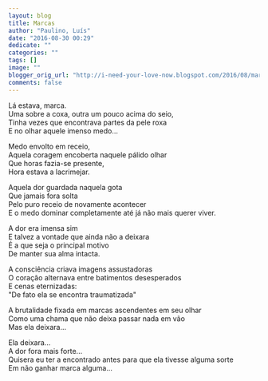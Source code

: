 ```yaml
---
layout: blog
title: Marcas
author: "Paulino, Luís"
date: "2016-08-30 00:29"
dedicate: ""
categories: ""
tags: []
image: ""
blogger_orig_url: "http://i-need-your-love-now.blogspot.com/2016/08/marcas.html"
comments: false
---
```


Lá estava, marca.\
Uma sobre a coxa, outra um pouco acima do seio,\
Tinha vezes que encontrava partes da pele roxa\
E no olhar aquele imenso medo...

Medo envolto em receio,\
Aquela coragem encoberta naquele pálido olhar\
Que horas fazia-se presente,\
Hora estava a lacrimejar.

Aquela dor guardada naquela gota\
Que jamais fora solta\
Pelo puro receio de novamente acontecer\
E o medo dominar completamente até já não mais querer viver.

A dor era imensa sim\
E talvez a vontade que ainda não a deixara\
É a que seja o principal motivo\
De manter sua alma intacta.

A consciência criava imagens assustadoras\
O coração alternava entre batimentos desesperados\
E cenas eternizadas:\
"De fato ela se encontra traumatizada"

A brutalidade fixada em marcas ascendentes em seu olhar\
Como uma chama que não deixa passar nada em vão\
Mas ela deixara...

Ela deixara...\
A dor fora mais forte...\
Quisera eu ter a encontrado antes para que ela tivesse alguma sorte\
Em não ganhar marca alguma...
